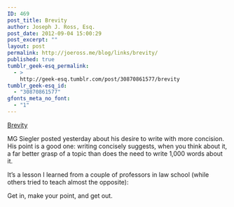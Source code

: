 ```yaml
---
ID: 469
post_title: Brevity
author: Joseph J. Ross, Esq.
post_date: 2012-09-04 15:00:29
post_excerpt: ""
layout: post
permalink: http://joeross.me/blog/links/brevity/
published: true
tumblr_geek-esq_permalink:
  - >
    http://geek-esq.tumblr.com/post/30870861577/brevity
tumblr_geek-esq_id:
  - "30870861577"
gfonts_meta_no_font:
  - "1"
---
```

<a href='http://massivegreatness.com/brevity'>Brevity</a><div class="link_description"><p>MG Siegler posted yesterday about his desire to write with more concision. His point is a good one: writing concisely suggests, when you think about it, a far better grasp of a topic than does the need to write 1,000 words about it.</p>

<p>It&#8217;s a lesson I learned from a couple of professors in law school (while others tried to teach almost the opposite):</p>

<p>Get in, make your point, and get out.</p></div>